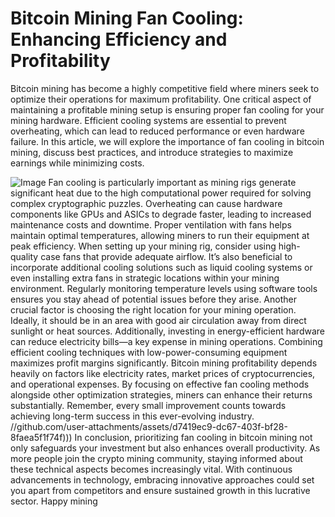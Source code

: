 # Bitcoin Mining Fan Cooling: Enhancing Efficiency and Profitability
Bitcoin mining has become a highly competitive field where miners seek to optimize their operations for maximum profitability. One critical aspect of maintaining a profitable mining setup is ensuring proper fan cooling for your mining hardware. Efficient cooling systems are essential to prevent overheating, which can lead to reduced performance or even hardware failure. In this article, we will explore the importance of fan cooling in bitcoin mining, discuss best practices, and introduce strategies to maximize earnings while minimizing costs.

![Image](https://github.com/user-attachments/assets/d7419ec9-dc67-403f-bf28-8faea5f1f74f)
Fan cooling is particularly important as mining rigs generate significant heat due to the high computational power required for solving complex cryptographic puzzles. Overheating can cause hardware components like GPUs and ASICs to degrade faster, leading to increased maintenance costs and downtime. Proper ventilation with fans helps maintain optimal temperatures, allowing miners to run their equipment at peak efficiency. 
When setting up your mining rig, consider using high-quality case fans that provide adequate airflow. It’s also beneficial to incorporate additional cooling solutions such as liquid cooling systems or even installing extra fans in strategic locations within your mining environment. Regularly monitoring temperature levels using software tools ensures you stay ahead of potential issues before they arise.
Another crucial factor is choosing the right location for your mining operation. Ideally, it should be in an area with good air circulation away from direct sunlight or heat sources. Additionally, investing in energy-efficient hardware can reduce electricity bills—a key expense in mining operations. Combining efficient cooling techniques with low-power-consuming equipment maximizes profit margins significantly.
Bitcoin mining profitability depends heavily on factors like electricity rates, market prices of cryptocurrencies, and operational expenses. By focusing on effective fan cooling methods alongside other optimization strategies, miners can enhance their returns substantially. Remember, every small improvement counts towards achieving long-term success in this ever-evolving industry.
 //github.com/user-attachments/assets/d7419ec9-dc67-403f-bf28-8faea5f1f74f)))
In conclusion, prioritizing fan cooling in bitcoin mining not only safeguards your investment but also enhances overall productivity. As more people join the crypto mining community, staying informed about these technical aspects becomes increasingly vital. With continuous advancements in technology, embracing innovative approaches could set you apart from competitors and ensure sustained growth in this lucrative sector. Happy mining

